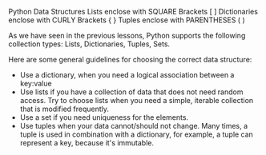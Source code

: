 Python Data Structures
Lists enclose with SQUARE Brackets [ ]
Dictionaries enclose with CURLY Brackets { }
Tuples enclose with PARENTHESES ( )  

As we have seen in the previous lessons, Python supports the following collection types: Lists, Dictionaries, Tuples, Sets.

Here are some general guidelines for choosing the correct data structure:
- Use a dictionary, when you need a logical association between a key:value
- Use lists if you have a collection of data that does not need random access. Try to choose lists when you need a simple, iterable collection that is modified frequently.
- Use a set if you need uniqueness for the elements.
- Use tuples when your data cannot/should not change.
Many times, a tuple is used in combination with a dictionary, for example, a tuple can represent a key, because it's immutable. 
